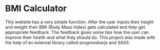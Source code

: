 # BMI Calculator

This website has a very simple function. After the user inputs
their height and weight their BMI (Body Mass Index) gets
calculated and they get appropriate feedback. The feedback gives
some tips how the user can improve their health and what they
should do. This project was made with the help of an external
library called progressbarjs and SASS.

